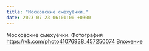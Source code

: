 ```yaml
---
title: "Московские смехуёчки."
date: 2023-07-23 06:01:00 +0300
---
```


Московские смехуёчки.
Фотография
<a class="vk-attach" href="https://vk.com/photo41076938_457250074">https://vk.com/photo41076938_457250074</a>
<a class="vk-attach" href="https://vk.com/photo41076938_457250074">Вложение</a>
